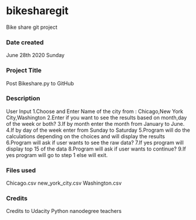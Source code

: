 # bikesharegit
Bike share git project
### Date created

June 28th 2020 Sunday
### Project Title
Post Bikeshare.py to GitHub

### Description
User Input
1.Choose and Enter Name of the city from : Chicago,New York City,Washington
2.Enter if you want to see the results based on month,day of the week or both?
3.If by month enter the month from January to June.
4.If by day of the week enter from Sunday to Saturday
5.Program will do the calculations depending on the choices and
will display the results
6.Program will ask if user wants to see the raw data?
7.If yes program will display top 15 of the data
8.Program will ask if user wants to continue?
9.If yes program will go to step 1 else will exit.



### Files used
Chicago.csv
new_york_city.csv
Washington.csv

### Credits
Credits to Udacity Python nanodegree teachers
